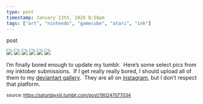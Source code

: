 ```yaml
---
type: post
timestamp: January 13th, 2020 8:56pm
tags: ["art", "nintendo", "gamecube", "atari", "ink"]
---
```

post


 <img src="https://saturdayxiii.github.io/media/190247077034_1.jpg"/>
       

   

 <img src="https://saturdayxiii.github.io/media/190247077034_2.jpg"/>
       

   

 <img src="https://saturdayxiii.github.io/media/190247077034_3.jpg"/>
       

   

 <img src="https://saturdayxiii.github.io/media/190247077034_4.jpg"/>
       

   

 <img src="https://saturdayxiii.github.io/media/190247077034_5.jpg"/>
       

   

 <img src="https://saturdayxiii.github.io/media/190247077034_6.jpg"/>
       

        
I’m finally bored enough to update my tumblr.  Here’s some select 
pics from my inktober submissions.  If I get really really bored, I 
should upload all of them to my <a href="https://www.deviantart.com/saturdaythe13th" target="_blank">deviantart gallery</a>.  They are all on <a href="https://www.instagram.com/saturdayxiii/" target="_blank">instagram</a>, but I don’t respect that platform.<br/>
 
      
      
      
      
      
  
<small>source: https://saturdayxiii.tumblr.com/post/190247077034</small>